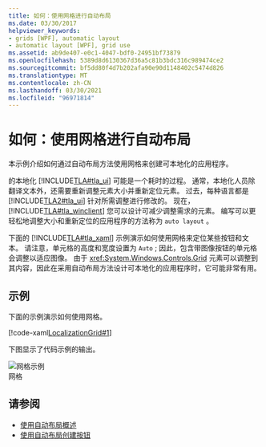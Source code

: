 ```yaml
---
title: 如何：使用网格进行自动布局
ms.date: 03/30/2017
helpviewer_keywords:
- grids [WPF], automatic layout
- automatic layout [WPF], grid use
ms.assetid: ab9de407-e0c1-4047-bdf0-24951bf73879
ms.openlocfilehash: 5389d8d6130367d36a5c81b3bdc316c989474ce2
ms.sourcegitcommit: bf5dd80f4d7b202afa90e90d1148402c5474d826
ms.translationtype: MT
ms.contentlocale: zh-CN
ms.lasthandoff: 03/30/2021
ms.locfileid: "96971814"
---
```

# <a name="how-to-use-a-grid-for-automatic-layout"></a>如何：使用网格进行自动布局
本示例介绍如何通过自动布局方法使用网格来创建可本地化的应用程序。  
  
 的本地化 [!INCLUDE[TLA#tla_ui](../../../includes/tlasharptla-ui-md.md)] 可能是一个耗时的过程。 通常，本地化人员除翻译文本外，还需要重新调整元素大小并重新定位元素。 过去，每种语言都是 [!INCLUDE[TLA2#tla_ui](../../../includes/tla2sharptla-ui-md.md)] 针对所需调整进行修改的。 现在， [!INCLUDE[TLA#tla_winclient](../../../includes/tlasharptla-winclient-md.md)] 您可以设计可减少调整需求的元素。 编写可以更轻松地调整大小和重新定位的应用程序的方法称为 `auto layout` 。  
  
 下面的 [!INCLUDE[TLA#tla_xaml](../../../includes/tlasharptla-xaml-md.md)] 示例演示如何使用网格来定位某些按钮和文本。 请注意，单元格的高度和宽度设置为 `Auto` ; 因此，包含带图像按钮的单元格会调整以适应图像。 由于 <xref:System.Windows.Controls.Grid> 元素可以调整到其内容，因此在采用自动布局方法设计可本地化的应用程序时，它可能非常有用。  
  
## <a name="example"></a>示例  
 下面的示例演示如何使用网格。  
  
 [!code-xaml[LocalizationGrid#1](~/samples/snippets/csharp/VS_Snippets_Wpf/LocalizationGrid/CS/Pane1.xaml#1)]  
  
 下图显示了代码示例的输出。  
  
 ![网格示例](./media/glob-grid.png "glob_grid")  
网格  
  
## <a name="see-also"></a>请参阅

- [使用自动布局概述](use-automatic-layout-overview.md)
- [使用自动布局创建按钮](how-to-use-automatic-layout-to-create-a-button.md)

